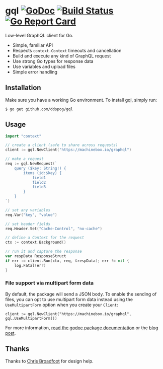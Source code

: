 # gql [![GoDoc](https://godoc.org/github.com/ddspog/gql?status.png)](http://godoc.org/github.com/ddspog/gql) [![Build Status](https://travis-ci.org/ddspog/gql.svg?branch=master)](https://travis-ci.org/ddspog/gql) [![Go Report Card](https://goreportcard.com/badge/github.com/ddspog/gql)](https://goreportcard.com/report/github.com/ddspog/gql)

Low-level GraphQL client for Go.

* Simple, familiar API
* Respects `context.Context` timeouts and cancellation
* Build and execute any kind of GraphQL request
* Use strong Go types for response data
* Use variables and upload files
* Simple error handling

## Installation
Make sure you have a working Go environment. To install gql, simply run:

```
$ go get github.com/ddspog/gql
```

## Usage

```go
import "context"

// create a client (safe to share across requests)
client := gql.NewClient("https://machinebox.io/graphql")

// make a request
req := gql.NewRequest(`
    query ($key: String!) {
        items (id:$key) {
            field1
            field2
            field3
        }
    }
`)

// set any variables
req.Var("key", "value")

// set header fields
req.Header.Set("Cache-Control", "no-cache")

// define a Context for the request
ctx := context.Background()

// run it and capture the response
var respData ResponseStruct
if err := client.Run(ctx, req, &respData); err != nil {
    log.Fatal(err)
}
```

### File support via multipart form data

By default, the package will send a JSON body. To enable the sending of files, you can opt to
use multipart form data instead using the `UseMultipartForm` option when you create your `Client`:

```
client := gql.NewClient("https://machinebox.io/graphql", gql.UseMultipartForm())
```

For more information, [read the godoc package documentation](http://godoc.org/github.com/ddspog/gql) or the [blog post](https://blog.machinebox.io/a-graphql-client-library-for-go-5bffd0455878).

## Thanks

Thanks to [Chris Broadfoot](https://github.com/broady) for design help.
